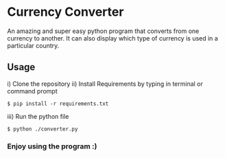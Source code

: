 # Currency Converter

An amazing and super easy python program that converts from one currency to another. It can also display which type of currency is used in a particular country.

## Usage

i) Clone the repository
ii) Install Requirements by typing in terminal or command prompt

`$ pip install -r requirements.txt`

iii) Run the python file

`$ python ./converter.py`

### Enjoy using the program :)
